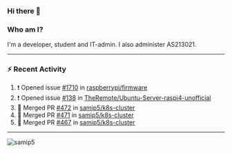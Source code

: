 ### Hi there 👋

### Who am I?
I'm a developer, student and IT-admin. I also administer AS213021.

---
### :zap: Recent Activity
<!--START_SECTION:activity-->
1. ❗️ Opened issue [#1710](https://github.com/raspberrypi/firmware/issues/1710) in [raspberrypi/firmware](https://github.com/raspberrypi/firmware)
2. ❗️ Opened issue [#138](https://github.com/TheRemote/Ubuntu-Server-raspi4-unofficial/issues/138) in [TheRemote/Ubuntu-Server-raspi4-unofficial](https://github.com/TheRemote/Ubuntu-Server-raspi4-unofficial)
3. 🎉 Merged PR [#472](https://github.com/samip5/k8s-cluster/pull/472) in [samip5/k8s-cluster](https://github.com/samip5/k8s-cluster)
4. 🎉 Merged PR [#471](https://github.com/samip5/k8s-cluster/pull/471) in [samip5/k8s-cluster](https://github.com/samip5/k8s-cluster)
5. 🎉 Merged PR [#467](https://github.com/samip5/k8s-cluster/pull/467) in [samip5/k8s-cluster](https://github.com/samip5/k8s-cluster)
<!--END_SECTION:activity-->
---

<img align="center" src="https://github-readme-stats.vercel.app/api?username=samip5&show_icons=true" alt="samip5" />
